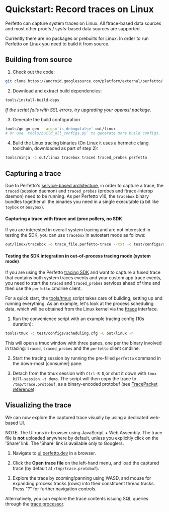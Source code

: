 # Quickstart: Record traces on Linux

Perfetto can capture system traces on Linux. All ftrace-based data sources
and most other procfs / sysfs-based data sources are supported.

Currently there are no packages or prebuilts for Linux. In order to run Perfetto
on Linux you need to build it from source.

## Building from source

1. Check out the code:
```bash
git clone https://android.googlesource.com/platform/external/perfetto/ && cd perfetto
```

2. Download and extract build dependencies:
```bash
tools/install-build-deps
```
_If the script fails with SSL errors, try upgrading your openssl package._

3. Generate the build configuration
```bash
tools/gn gn gen --args='is_debug=false' out/linux
# Or use `tools/build_all_configs.py` to generate more build configs.
```

4. Build the Linux tracing binaries (On Linux it uses a hermetic clang toolchain, downloaded as part of step 2):
```bash
tools/ninja -C out/linux tracebox traced traced_probes perfetto 
```

## Capturing a trace

Due to Perfetto's [service-based architecture](/docs/concepts/service-model.md),
in order to capture a trace, the `traced` (session daemon) and `traced_probes`
(probes and ftrace-interop daemon) need to be running.
As per Perfetto v16, the `tracebox` binary bundles together all the binaries you
need in a single executable (a bit like `toybox` or `busybox`).

#### Capturing a trace with ftrace and /proc pollers, no SDK

If you are interested in overall system tracing and are not interested in
testing the SDK, you can use `tracebox` in autostart mode as follows:

```bash
out/linux/tracebox -o trace_file.perfetto-trace --txt -c test/configs/scheduling.cfg
```

#### Testing the SDK integration in out-of-process tracing mode (system mode)

If you are using the Perfetto [tracing SDK](/docs/instrumentation/tracing-sdk)
and want to capture a fused trace that contains both system traces events and
your custom app trace events, you need to start the `traced` and `traced_probes`
services ahead of time and then use the `perfetto` cmdline client.

For a quick start, the [tools/tmux](/tools/tmux) script takes care of building,
setting up and running everything.
As an example, let's look at the process scheduling data, which will be obtained
from the Linux kernel via the [ftrace] interface.

[ftrace]: https://www.kernel.org/doc/Documentation/trace/ftrace.txt

1. Run the convenience script with an example tracing config (10s duration):
```bash
tools/tmux -c test/configs/scheduling.cfg -C out/linux -n
```
This will open a tmux window with three panes, one per the binary involved in
tracing: `traced`, `traced_probes` and the `perfetto` client cmdline.

2. Start the tracing session by running the pre-filled `perfetto` command in
   the down-most [consumer] pane.

3. Detach from the tmux session with `Ctrl-B D`,or shut it down with
   `tmux kill-session -t demo`. The script will then copy the trace to
   `/tmp/trace.protobuf`, as a binary-encoded protobuf (see
   [TracePacket reference](/docs/reference/trace-packet-proto.autogen)).

## Visualizing the trace

We can now explore the captured trace visually by using a dedicated web-based UI.

NOTE: The UI runs in-browser using JavaScript + Web Assembly. The trace
      file is **not** uploaded anywhere by default, unless you explicitly click
      on the 'Share' link. The 'Share' link is available only to Googlers.

1. Navigate to [ui.perfetto.dev](https://ui.perfetto.dev) in a browser.

2. Click the **Open trace file** on the left-hand menu, and load the captured
   trace (by default at `/tmp/trace.protobuf`).

3. Explore the trace by zooming/panning using WASD, and mouse for expanding
   process tracks (rows) into their constituent thread tracks.
   Press "?" for further navigation controls.

Alternatively, you can explore the trace contents issuing SQL queries through
the [trace processor](/docs/analysis/trace-processor).
